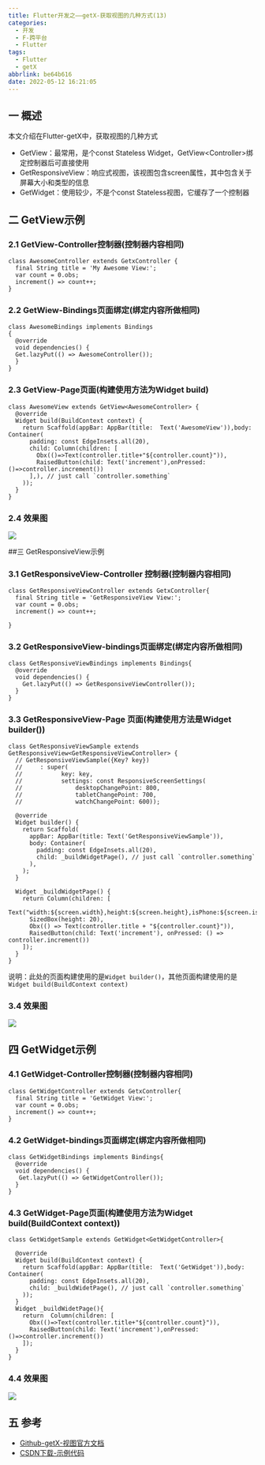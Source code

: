 ```yaml
---
title: Flutter开发之——getX-获取视图的几种方式(13)
categories:
  - 开发
  - F-跨平台
  - Flutter
tags:
  - Flutter
  - getX
abbrlink: be64b616
date: 2022-05-12 16:21:05
---
```

## 一 概述

本文介绍在Flutter-getX中，获取视图的几种方式

* GetView：最常用，是个const Stateless Widget，GetView\<Controller>绑定控制器后可直接使用
* GetResponsiveView：响应式视图，该视图包含screen属性，其中包含关于屏幕大小和类型的信息
* GetWidget：使用较少，不是个const Stateless视图，它缓存了一个控制器

<!--more-->

## 二 GetView示例

### 2.1 GetView-Controller控制器(控制器内容相同)

```
class AwesomeController extends GetxController {
  final String title = 'My Awesome View:';
  var count = 0.obs;
  increment() => count++;
}
```

### 2.2 GetWiew-Bindings页面绑定(绑定内容所做相同)

```
class AwesomeBindings implements Bindings
{
  @override
  void dependencies() {
  Get.lazyPut(() => AwesomeController());
  }
}
```

### 2.3 GetView-Page页面(构建使用方法为Widget build)

```
class AwesomeView extends GetView<AwesomeController> {
  @override
  Widget build(BuildContext context) {
    return Scaffold(appBar: AppBar(title:  Text('AwesomeView')),body: Container(
      padding: const EdgeInsets.all(20),
      child: Column(children: [
        Obx(()=>Text(controller.title+"${controller.count}")),
        RaisedButton(child: Text('increment'),onPressed: ()=>controller.increment())
      ],), // just call `controller.something`
    ));
  }
}
```

### 2.4 效果图

![][1]

##三 GetResponsiveView示例

### 3.1 GetResponsiveView-Controller 控制器(控制器内容相同)

```
class GetResponsiveViewController extends GetxController{
  final String title = 'GetResponsiveView View:';
  var count = 0.obs;
  increment() => count++;

}
```

### 3.2 GetResponsiveView-bindings页面绑定(绑定内容所做相同)

```
class GetResponsiveViewBindings implements Bindings{
  @override
  void dependencies() {
    Get.lazyPut(() => GetResponsiveViewController());
  }
}
```

### 3.3 GetResponsiveView-Page 页面(构建使用方法是Widget builder())

```
class GetResponsiveViewSample extends GetResponsiveView<GetResponsiveViewController> {
  // GetResponsiveViewSample({Key? key})
  //     : super(
  //           key: key,
  //           settings: const ResponsiveScreenSettings(
  //               desktopChangePoint: 800,
  //               tabletChangePoint: 700,
  //               watchChangePoint: 600));

  @override
  Widget builder() {
    return Scaffold(
      appBar: AppBar(title: Text('GetResponsiveViewSample')),
      body: Container(
        padding: const EdgeInsets.all(20),
        child: _buildWidgetPage(), // just call `controller.something`
      ),
    );
  }

  Widget _buildWidgetPage() {
    return Column(children: [
      Text("width:${screen.width},height:${screen.height},isPhone:${screen.isPhone}"),
      SizedBox(height: 20),
      Obx(() => Text(controller.title + "${controller.count}")),
      RaisedButton(child: Text('increment'), onPressed: () => controller.increment())
    ]);
  }
}
```

说明：此处的页面构建使用的是`Widget builder()`，其他页面构建使用的是`Widget build(BuildContext context)`

### 3.4 效果图

![][2]
## 四 GetWidget示例

### 4.1 GetWidget-Controller控制器(控制器内容相同)

```
class GetWidgetController extends GetxController{
  final String title = 'GetWidget View:';
  var count = 0.obs;
  increment() => count++;
}
```

### 4.2 GetWidget-bindings页面绑定(绑定内容所做相同)

```
class GetWidgetBindings implements Bindings{
  @override
  void dependencies() {
   Get.lazyPut(() => GetWidgetController());
  }
}
```

### 4.3 GetWidget-Page页面(构建使用方法为Widget build(BuildContext context))

```
class GetWidgetSample extends GetWidget<GetWidgetController>{

  @override
  Widget build(BuildContext context) {
    return Scaffold(appBar: AppBar(title:  Text('GetWidget')),body: Container(
      padding: const EdgeInsets.all(20),
      child: _buildWidetPage(), // just call `controller.something`
    ));
  }
  Widget _buildWidetPage(){
    return  Column(children: [
      Obx(()=>Text(controller.title+"${controller.count}")),
      RaisedButton(child: Text('increment'),onPressed: ()=>controller.increment())
    ]);
  }
}
```

### 4.4 效果图

![][3]

## 五 参考

* [Github-getX-视图官方文档](https://github.com/jonataslaw/getx#getview)
* [CSDN下载-示例代码](https://download.csdn.net/download/Calvin_zhou/85355930)



[1]:https://fastly.jsdelivr.net/gh/PGzxc/CDN@master/blog-flutter/flutter-getx-view-13-getview-preview.png
[2]:https://fastly.jsdelivr.net/gh/PGzxc/CDN@master/blog-flutter/flutter-getx-view-13-getresponsive-preview.png
[3]:https://fastly.jsdelivr.net/gh/PGzxc/CDN@master/blog-flutter/flutter-getx-view-13-getwidget-preview.png
